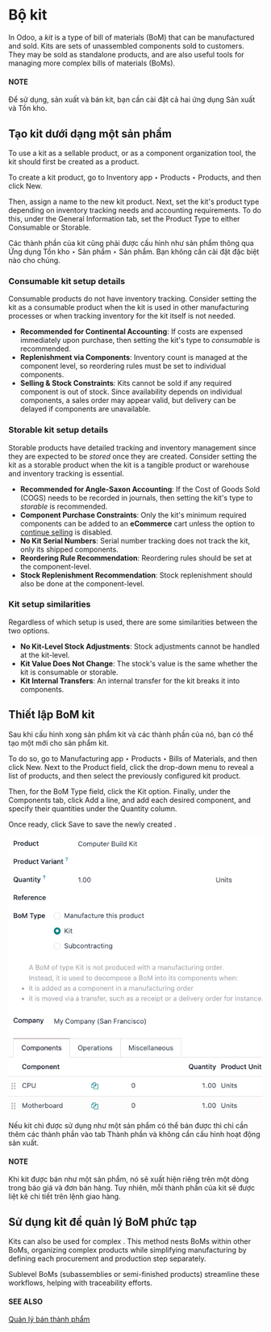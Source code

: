 # Bộ kit

In Odoo, a *kit* is a type of bill of materials (BoM) that can be manufactured and sold. Kits are
sets of unassembled components sold to customers. They may be sold as standalone products, and are
also useful tools for managing more complex bills of materials (BoMs).

#### NOTE
Để sử dụng, sản xuất và bán kit, bạn cần cài đặt cả hai ứng dụng Sản xuất và Tồn kho.

## Tạo kit dưới dạng một sản phẩm

To use a kit as a sellable product, or as a component organization tool, the kit should first be
created as a product.

To create a kit product, go to Inventory app ‣ Products ‣ Products, and then
click New.

Then, assign a name to the new kit product. Next, set the kit's product type depending on inventory
tracking needs and accounting requirements. To do this, under the General Information
tab, set the Product Type to either Consumable or Storable.

Các thành phần của kit cũng phải được cấu hình như sản phẩm thông qua Ứng dụng Tồn kho ‣ Sản phẩm ‣ Sản phẩm. Bạn không cần cài đặt đặc biệt nào cho chúng.

### Consumable kit setup details

Consumable products do not have inventory tracking. Consider setting the kit as a consumable product
when the kit is used in other manufacturing processes or when tracking inventory for the kit itself
is not needed.

* **Recommended for Continental Accounting**: If costs are expensed immediately upon purchase, then
  setting the kit's type to *consumable* is recommended.
* **Replenishment via Components**: Inventory count is managed at the component level, so reordering
  rules must be set to individual components.
* **Selling & Stock Constraints**: Kits cannot be sold if any required component is out of stock.
  Since availability depends on individual components, a sales order may appear valid, but delivery
  can be delayed if components are unavailable.

### Storable kit setup details

Storable products have detailed tracking and inventory management since they are expected to be
*stored* once they are created. Consider setting the kit as a storable product when the kit is a
tangible product or warehouse and inventory tracking is essential.

* **Recommended for Angle-Saxon Accounting**: If the Cost of Goods Sold (COGS) needs to be recorded
  in journals, then setting the kit's type to *storable* is recommended.
* **Component Purchase Constraints**: Only the kit's minimum required components can be added to an
  **eCommerce** cart unless the option to [continue
  selling](../../../websites/ecommerce/products.md) is disabled.
* **No Kit Serial Numbers**: Serial number tracking does not track the kit, only its shipped
  components.
* **Reordering Rule Recommendation**: Reordering rules should be set at the component-level.
* **Stock Replenishment Recommendation**: Stock replenishment should also be done at the
  component-level.

### Kit setup similarities

Regardless of which setup is used, there are some similarities between the two options.

* **No Kit-Level Stock Adjustments**: Stock adjustments cannot be handled at the kit-level.
* **Kit Value Does Not Change**: The stock's value is the same whether the kit is consumable or
  storable.
* **Kit Internal Transfers**: An internal transfer for the kit breaks it into components.

## Thiết lập BoM kit

Sau khi cấu hình xong sản phẩm kit và các thành phần của nó, bạn có thể tạo một  mới cho sản phẩm kit.

To do so, go to Manufacturing app ‣ Products ‣ Bills of Materials, and then
click New. Next to the Product field, click the drop-down menu to reveal a
list of products, and then select the previously configured kit product.

Then, for the BoM Type field, click the Kit option. Finally, under the
Components tab, click Add a line, and add each desired component, and
specify their quantities under the Quantity column.

Once ready, click Save to save the newly created .

![Chọn kit trên danh mục vật tư.](../../../../_images/bom-kit-selection.png)

Nếu kit chỉ được sử dụng như một sản phẩm có thể bán được thì chỉ cần thêm các thành phần vào tab Thành phần và không cần cấu hình hoạt động sản xuất.

#### NOTE
Khi kit được bán như một sản phẩm, nó sẽ xuất hiện riêng trên một dòng trong báo giá và đơn bán hàng. Tuy nhiên, mỗi thành phần của kit sẽ được liệt kê chi tiết trên lệnh giao hàng.

## Sử dụng kit để quản lý BoM phức tạp

Kits can also be used for complex . This method nests BoMs within
other BoMs, organizing complex products while simplifying manufacturing by defining each procurement
and production step separately.

Sublevel BoMs (subassemblies or semi-finished products) streamline these workflows, helping with
traceability efforts.

#### SEE ALSO
[Quản lý bán thành phẩm](sub_assemblies.md)
